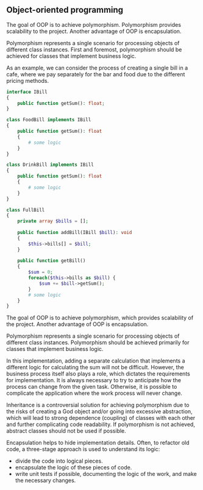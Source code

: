 ## Object-oriented programming

The goal of OOP is to achieve polymorphism. Polymorphism provides scalability to the project. Another advantage of OOP is encapsulation.

Polymorphism represents a single scenario for processing objects of different class instances.
First and foremost, polymorphism should be achieved for classes that implement business logic.

As an example, we can consider the process of creating a single bill in a cafe, where we pay separately for the bar and food due to the different pricing methods.
```php 
interface IBill 
{
    public function getSum(): float;
}

class FoodBill implements IBill 
{
    public function getSum(): float
    {
        # some logic
    }
}

class DrinkBill implements IBill 
{
    public function getSum(): float
    {
        # some logic
    }
}

class FullBill 
{
    private array $bills = [];
    
    public function addBill(IBill $bill): void
    {
        $this->bills[] = $bill;
    }
    
    public function getBill()
    {
        $sum = 0;
        foreach($this->bills as $bill) {
            $sum += $bill->getSum();
        }
        # some logic
    }
}
```
The goal of OOP is to achieve polymorphism, which provides scalability of the project. Another advantage of OOP is encapsulation.

Polymorphism represents a single scenario for processing objects of different class instances. Polymorphism should be achieved primarily for classes that implement business logic.

In this implementation, adding a separate calculation that implements a different logic for calculating the sum will not be difficult. However, the business process itself also plays a role, which dictates the requirements for implementation. It is always necessary to try to anticipate how the process can change from the given task. Otherwise, it is possible to complicate the application where the work process will never change.

Inheritance is a controversial solution for achieving polymorphism due to the risks of creating a God object and/or going into excessive abstraction, which will lead to strong dependence (coupling) of classes with each other and further complicating code readability. If polymorphism is not achieved, abstract classes should not be used if possible.

Encapsulation helps to hide implementation details. Often, to refactor old code, a three-stage approach is used to understand its logic:
- divide the code into logical pieces.
- encapsulate the logic of these pieces of code.
- write unit tests if possible, documenting the logic of the work, and make the necessary changes.